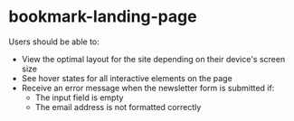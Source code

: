 # bookmark-landing-page

Users should be able to:

- View the optimal layout for the site depending on their device's screen size 
- See hover states for all interactive elements on the page 
- Receive an error message when the newsletter form is submitted if:   
  - The input field is empty   
  - The email address is not formatted correctly
